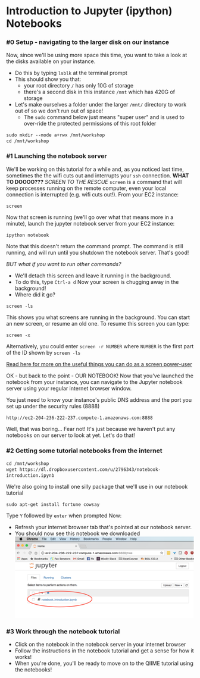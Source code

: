 # Introduction to Jupyter (ipython) Notebooks

### #0 Setup - navigating to the larger disk on our instance
Now, since we'll be using more space this time, you want to take a look at the disks available on your instance.  
- Do this by typing `lsblk` at the terminal prompt
- This should show you that:
  - your root directory `/` has only 10G of storage
  - there's a second disk in this instance `/mnt` which has 420G of storage
- Let's make ourselves a folder under the larger `/mnt/` directory to work out of so we don't run out of space!
  - The `sudo` command below just means "super user" and is used to over-ride the protected permissions of this root folder
  
```
sudo mkdir --mode a+rwx /mnt/workshop
cd /mnt/workshop
```

### #1 Launching the notebook server
We'll be working on this tutorial for a while and, as you noticed last time, sometimes the the wifi cuts out and interrupts your `ssh` connection. 
**WHAT TO DOOOO???** 
*SCREEN TO THE RESCUE* 
`screen` is a command that will keep processes running on the remote computer, even your local connection is interrupted (e.g. wifi cuts out!). 
From your EC2 instance:
```
screen
```
Now that screen is running (we'll go over what that means more in a minute), launch the jupyter notebook server from your EC2 instance:

```
ipython notebook
```
Note that this doesn't return the command prompt.  The command is still running, and will run until you shutdown the notebook server.  That's good!  

*BUT what if you want to run other commands?*  
- We'll detach this screen and leave it running in the background. 
- To do this, type `Ctrl-a d`
Now your screen is chugging away in the background!
- Where did it go?

```
screen -ls
```
This shows you what screens are running in the background.  You can start an new screen, or resume an old one.  To resume this screen you can type:
```
screen -x
```
Alternatively, you could enter `screen -r NUMBER` where `NUMBER` is the first part of the ID shown by `screen -ls`

[Read here for more on the useful things you can do as a screen power-user](https://kb.iu.edu/d/acuy)


OK - but back to the point - OUR NOTEBOOK!
Now that you've launched the notebook from your instance, you can navigate to the Jupyter notebook server using your regular internet browser window.

You just need to know your instance's public DNS address and the port you set up under the security rules (8888)
```
http://ec2-204-236-222-237.compute-1.amazonaws.com:8888
```

Well, that was boring... Fear not!  It's just because we haven't put any notebooks on our server to look at yet.  Let's do that!

### #2 Getting some tutorial notebooks from the internet

```
cd /mnt/workshop
wget https://dl.dropboxusercontent.com/u/2796343/notebook-introduction.ipynb
```
We're also going to install one silly package that we'll use in our notebook tutorial
```
sudo apt-get install fortune cowsay
```
Type `Y` followed by `enter` when prompted
Now:
- Refresh your internet browser tab that's pointed at our notebook server.
- You should now see this notebook we downloaded
![Notebook tutorial](../img/qiime-jupyter-server-01.png)

### #3 Work through the notebook tutorial
- Click on the notebook in the notebook server in your internet browser
- Follow the instructions in the notebook tutorial and get a sense for how it works!
- When you're done, you'll be ready to move on to the QIIME tutorial using the notebooks!
